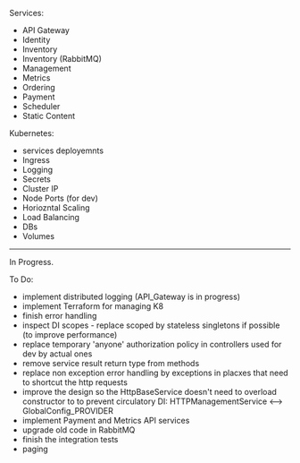 Services:

- API Gateway
- Identity
- Inventory
- Inventory (RabbitMQ)
- Management
- Metrics
- Ordering
- Payment
- Scheduler
- Static Content


Kubernetes:
  
  - services deployemnts
  - Ingress
  - Logging
  - Secrets
  - Cluster IP
  - Node Ports (for dev)
  - Horiozntal Scaling
  - Load Balancing
  - DBs
  - Volumes


*****************************************************************************************************************************************************************

In Progress.

To Do: 
- implement distributed logging (API_Gateway is in progress)
- implement Terraform for managing K8
- finish error handling
- inspect DI scopes - replace scoped by stateless singletons if possible (to improve performance)
- replace temporary 'anyone' authorization policy in controllers used for dev by actual ones
- remove service result return type from methods
- replace non exception error handling by exceptions in placxes that need to shortcut the http requests
- improve the design so the HttpBaseService doesn't need to overload constructor to to prevent circulatory DI: HTTPManagementService <--> GlobalConfig_PROVIDER
- implement Payment and Metrics API services
- upgrade old code in RabbitMQ
- finish the integration tests
- paging
